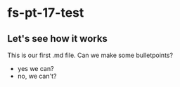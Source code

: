 # fs-pt-17-test
## Let's see how it works

This is our first .md file.
Can we make some bulletpoints?
- yes we can?
- no, we can't?
